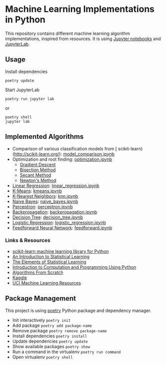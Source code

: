 # Machine Learning Implementations in Python

This repository contains different machine learning algorithm implementations, inspired from resources. It is
using [Jupyter notebooks](https://jupyter.org/) and [JupyterLab](http://jupyterlab.io/).

## Usage

Install dependencies

    poetry update

Start JupyterLab

    poetry run jupyter lab

or

    poetry shell
    jupyter lab

## Implemented Algorithms

- Comparison of various classification models from [
  scikit-learn)(http://scikit-learn.org/): [model_comparison.ipynb](./model_comparison.ipynb)
- Optimization and root finding: [optimization.ipynb](./optimization.ipynb)
  - [Gradient Descent](https://en.wikipedia.org/wiki/Gradient_descent)
  - [Bisection Method](https://en.wikipedia.org/wiki/Bisection_method)
  - [Secant Method](https://en.wikipedia.org/wiki/Secant_method)
  - [Newton's Method](https://en.wikipedia.org/wiki/Newton%27s_method)
- [Linear Regression](https://en.wikipedia.org/wiki/Linear_regression): [linear_regression.ipynb](./linear_regression.ipynb)
- [K-Means](https://en.wikipedia.org/wiki/K-means_clustering): [kmeans.ipynb](./kmeans.ipynb)
- [K-Nearest Neighbors](https://en.wikipedia.org/wiki/K-nearest_neighbors_algorithm):  [knn.ipynb](./knn.ipynb)
- [Naive Bayes](https://en.wikipedia.org/wiki/Naive_Bayes_classifier):  [naive_bayes.ipynb](./naive_bayes.ipynb)
- [Perceptron](https://en.wikipedia.org/wiki/Perceptron):  [perceptron.ipynb](./perceptron.ipynb)
- [Backpropagation](https://en.wikipedia.org/wiki/Backpropagation):  [backpropagation.ipynb](./backpropagation.ipynb)
- [Decision Tree](https://en.wikipedia.org/wiki/Decision_tree):  [decision_tree.ipynb](./decision_tree.ipynb)
- [Logistic Regression](https://en.wikipedia.org/wiki/Logistic_regression):  [logistic_regression.ipynb](./logistic_regression.ipynb)
- [Feedforward Neural Network](https://en.wikipedia.org/wiki/Feedforward_neural_network):  [feedforward.ipynb](./feedforward.ipynb)

### Links & Resources

- [scikit-learn machine learning library for Python](http://scikit-learn.org/)
- [An Introduction to Statistical Learning](http://www-bcf.usc.edu/~gareth/ISL/)
- [The Elements of Statistical Learning](http://web.stanford.edu/~hastie/ElemStatLearn/)
- [Introduction to Computation and Programming Using Python](https://mitpress.mit.edu/books/introduction-computation-and-programming-using-python-1)
- [Algorithms From Scratch](http://machinelearningmastery.com/category/algorithms-from-scratch/)
- [Kaggle](https://www.kaggle.com/)
- [UCI Machine Learning Resources](https://archive.ics.uci.edu/ml/index.php)

## Package Management

This project is using [poetry](https://python-poetry.org/) Python package and dependency manager.

- Init interactively `poetry init`
- Add package `poetry add package-name`
- Remove package `poetry remove package-name`
- Install dependencies `poetry install`
- Update dependencies `poetry update`
- Show available packages `poetry show`
- Run a command in the virtualenv `poetry run command`
- Open virtualenv `poetry shell`